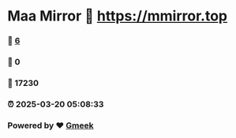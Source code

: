 # Maa Mirror :link: https://mmirror.top 
### :page_facing_up: [6](https://mmirror.top/tag.html) 
### :speech_balloon: 0 
### :hibiscus: 17230 
### :alarm_clock: 2025-03-20 05:08:33 
### Powered by :heart: [Gmeek](https://github.com/Meekdai/Gmeek)
